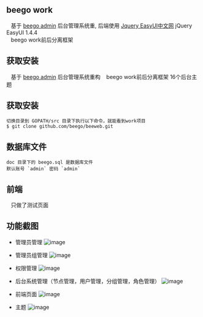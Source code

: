 ## beego work
    基于 [beego admin](https://github.com/beego/admin) 后台管理系统重,
    后端使用 [Jquery EasyUI中文网](http://www.jeasyui.net/demo/380.html) jQuery EasyUI 1.4.4</br>
    beego work前后分离框架

## 获取安装
    基于 [beego admin](https://github.com/beego/admin) 后台管理系统重构
    beego work前后分离框架
    16个后台主题

## 获取安装
    切换目录到 GOPATH/src 目录下执行以下命令，就能看到work项目
    $ git clone github.com/beego/beeweb.git

## 数据库文件
    doc 目录下的 beego.sql 是数据库文件
    默认账号 `admin` 密码 `admin`

## 前端
    只做了测试页面

## 功能截图
- 管理员管理
![image](https://github.com/dawc/work/blob/master/doc/img/admin.png)
- 管理员组管理
![image](https://github.com/dawc/work/tree/master/doc/img/home.png)
- 权限管理
![image](https://github.com/dawc/work/tree/master/doc/img/themes.png)


- 后台系统管理（节点管理，用户管理，分组管理，角色管理）
![image](https://github.com/dawc/work/tree/master/doc/img/admin.png) 
- 前端页面
![image](https://github.com/dawc/work/tree/master/doc/img/home.png)
- 主题
![image](https://github.com/dawc/work/tree/master/doc/img/themes.png)

